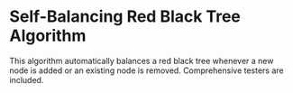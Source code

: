 # Self-Balancing Red Black Tree Algorithm
This algorithm automatically balances a red black tree whenever a new node is added or an existing node is removed. Comprehensive testers are included.
